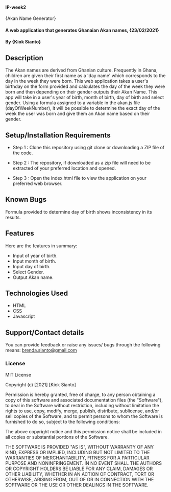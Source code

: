 
#### IP-week2
{Akan Name Generator}
#### A web application that generates Ghanaian Akan names, {23/02/2021}
#### By **{Kiok Sianto}**

## Description
The Akan names are derived from Ghanian culture. Frequently in Ghana, children are given their first
name as a 'day name' which corresponds to the day in the week they were born. This web application takes a user's birthday 
on the form provided and calculates the day of the week they were born and then depending on their gender outputs
their Akan Name. This app will take in a user's year of birth, month of birth, day of birth and select gender. 
Using a formula assigned to a variable in the akan.js file (dayOfWeekNumber), it will be possible to determine 
the exact day of the week the user was born and give them an Akan name based on their gender.

## Setup/Installation Requirements

* Step 1 : Clone this repository using git clone or downloading a ZIP file of the code.

* Step 2 : The repository, if downloaded as a zip file will need to be extracted of your preferred location and opened.

* Step 3 : Open the index.html file to view the application on your preferred web browser.

## Known Bugs
Formula provided to determine day of birth shows inconsistency in its results.

## Features
Here are the features in summary:

* Input of year of birth.
* Input month of birth.
* Input day of birth.
* Select Gender.
* Output Akan name.

## Technologies Used

* HTML
* CSS
* Javascript

## Support/Contact details

You can provide feedback or raise any issues/ bugs through the following means:
brenda.sianto@gmail.com

### License
MIT License

Copyright (c) [2021] [Kiok Sianto]

Permission is hereby granted, free of charge, to any person obtaining a copy
of this software and associated documentation files (the "Software"), to deal
in the Software without restriction, including without limitation the rights
to use, copy, modify, merge, publish, distribute, sublicense, and/or sell
copies of the Software, and to permit persons to whom the Software is
furnished to do so, subject to the following conditions:

The above copyright notice and this permission notice shall be included in all
copies or substantial portions of the Software.

THE SOFTWARE IS PROVIDED "AS IS", WITHOUT WARRANTY OF ANY KIND, EXPRESS OR
IMPLIED, INCLUDING BUT NOT LIMITED TO THE WARRANTIES OF MERCHANTABILITY,
FITNESS FOR A PARTICULAR PURPOSE AND NONINFRINGEMENT. IN NO EVENT SHALL THE
AUTHORS OR COPYRIGHT HOLDERS BE LIABLE FOR ANY CLAIM, DAMAGES OR OTHER
LIABILITY, WHETHER IN AN ACTION OF CONTRACT, TORT OR OTHERWISE, ARISING FROM,
OUT OF OR IN CONNECTION WITH THE SOFTWARE OR THE USE OR OTHER DEALINGS IN THE
SOFTWARE.
